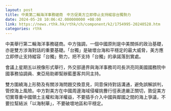 ```yaml
---
layout: post
title: 中美第二輪海洋事務磋商　中方促美方立即停止支持縱容台獨勢力
date: 2024-05-28 10:06:42.000000000 +08:00
link: https://news.rthk.hk/rthk/ch/component/k2/1754995-20240528.htm
categories: rthk
---
```


中美舉行第二輪海洋事務磋商。中方強調，一個中國原則是中美關係的政治基礎，亦是雙方涉海對話的重要基礎。「台獨」是破壞台海和平穩定的最大威脅，美方應立即停止支持縱容「台獨」勢力，把不支持「台獨」的承諾落到實處。

會議上星期五以視像形式舉行，外交部邊界與海洋事務司司長洪亮同美國國務院中國事務協調員、東亞局助卿幫辦藍墨客共同主持。

雙方圍繞海上形勢及有關涉海問題交換意見，同意保持對話溝通，避免誤解誤判，管控海上風險。中方對美方在中國周邊海域侵權挑釁行徑表達嚴正關切，敦促美方切實尊重中國領土主權和海洋權益，不要插手介入中國與鄰國之間的海上爭議，不要拉幫結派「以海制華」，不要破壞地區和平穩定。
